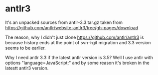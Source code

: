 antlr3
======

It's an unpacked sources from antlr-3.3.tar.gz taken from https://github.com/antlr/website-antlr3/tree/gh-pages/download


The reason, why I didn't just clone https://github.com/antlr/antlr3 is because history ends at the point of svn->git migration and 3.3 version seems to be earlier.

Why I need antlr 3.3 if the latest antlr version is 3.5? Well I use antlr with options "language=JavaScript;" and by some reason  it's broken in the latestt antlr3 version.
